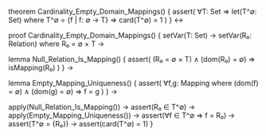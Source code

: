 theorem Cardinality_Empty_Domain_Mappings() {
  assert(
    ∀T: Set ⇒
    let(T^∅: Set) where T^∅ = {f | f: ∅ → T} ⇒
    card(T^∅) = 1
  )
} ↔

proof Cardinality_Empty_Domain_Mappings() {
  setVar(T: Set) →
  setVar(R₀: Relation) where R₀ = ∅ × T →
  
  lemma Null_Relation_Is_Mapping() {
    assert(
      (R₀ = ∅ × T) ∧ (dom(R₀) = ∅) ⇒
      isMapping(R₀)
    )
  } →

  lemma Empty_Mapping_Uniqueness() {
    assert(
      ∀f,g: Mapping where (dom(f) = ∅) ∧ (dom(g) = ∅) ⇒
      f = g
    )
  } →

  apply(Null_Relation_Is_Mapping()) →
  assert(R₀ ∈ T^∅) →
  apply(Empty_Mapping_Uniqueness()) →
  assert(∀f ∈ T^∅ ⇒ f = R₀) →
  assert(T^∅ = {R₀}) →
  assert(card(T^∅) = 1)
}